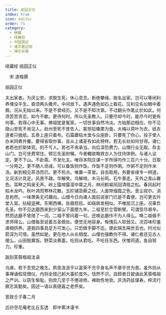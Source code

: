 ```yaml
---
title: 祇园正仪
index: true
icon: editor
order: 75
category:
  - 佛藏
  - 续藏经
  - 中国撰述
  - 诸宗著述部
  - 禅宗杂著
---
```


续藏经   祇园正仪  

　宋 道楷撰  

祇园正仪  

夫出家者。为厌尘劳。求脱生死。休心息念。断绝攀缘。故名出家。岂可以等闲利养埋没平生。直须两头撒开。中间放下。遇声遇色如石上栽花。见利见名似眼中着屑。况从无始以来。不是不曾经历。又不是不知次第。不过翻头作尾止於如此。何须苦苦贪恋。如今不歇。更待何时。所以先圣教人。只要尽却今时。能尽今时更有何事。若得心中无事。佛祖犹是冤家。一切世事自然冷淡。方始那边相应。你不见隐山至死不肯见人。赵州至死不昔告人。匾担拾橡栗为食。大梅以荷叶为衣。纸衣道者只披纸。玄泰上座只着布。石霜置枯木堂与众座卧。只要死了你心。投子使人办米同煮共餐。要得省取你事。且从上诸圣有如此榜样。若无长处如何甘得。诸仁者若也於斯体究。的不亏人。若也不肯承当。向后深恐费力。山僧行业无取。忝主山门。岂可坐费常住。顿忘先圣附嘱。今者輙欲略敩古人为住持体例。与诸人议定。更不下山。不赴斋。不发化主。唯将本院庄课一岁所得均作三百六十分。日取一分用之。更不随人添减。可以备饭则作饭。作饭不足则作粥。作粥不足则作米汤。新到相见茶汤而已。更不煎点。唯置一茶堂。自去取用。务要省缘专一辨道。又况活计具足。风景不疎。华解笑。鸟解啼。木马长鸣。石牛善走。天外之青山寡色。耳畔之鸣泉无声。岭上猿啼露湿中霄之月。林间鹤唳风回清晓之松。春风起时枯木龙吟。秋叶凋而寒林花散。玉阶铺苔藓之纹。人面带烟霞之色。音尘寂尔。消息宛然。一味萧条无可趣向。山僧今日向诸人面前说家门已是不着便。岂可更去升堂入室。拈槌竖拂。东喝西棒。张眉怒目。如痫病发相似。不唯屈沉上座。况辜负先圣。你不见达磨西来到少室山下面壁九年。二祖至於立雪断臂。可谓受尽艰辛。然而达磨不曾措了一词。二祖不曾问着一句。还唤达磨作不为人得么。唤二祖做不求师得么。山僧每至说着古圣做处。便觉无地容身。惭愧后人软弱又。况百味珍羞递相供养。道我四事具足方可发心。只恐做手脚不迄。便此隔生隔世去也。时光似箭深为可惜。虽然如是。更在他人从长相度。山僧也强教你不得。诸仁者还见古人偈么。山田脱粟饭。野菜淡黄齑。吃则从君吃。不吃任东西。伏惟同道。各自努力。珍重。  

 跋刻芙蓉楷祖法语  

乌虖。若干吾党之晚生。夙夜汲汲乎以富荣不充乎身名声不章乎世为患。虽外则从事禅诵假现僧仪。内则全措己躬大事於度外。恬然不识。自顾者日披诵此芙蓉楷祖之严训。以窃生惭耻。则庶几至于不倦进修。裨助性地欤。庆汤药兹谋寿。梓流行厥志其勤矣。因述一语以表随喜之老怀矣。  

宽政壬子春二月  

远孙空花庵老比丘玄透　即中熏沐谨书  
